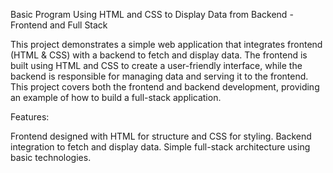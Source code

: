 Basic Program Using HTML and CSS to Display Data from Backend - Frontend and Full Stack

This project demonstrates a simple web application that integrates frontend (HTML & CSS) with a backend to fetch and display data. The frontend is built using HTML and CSS to create a user-friendly interface, while the backend is responsible for managing data and serving it to the frontend. This project covers both the frontend and backend development, providing an example of how to build a full-stack application.

Features:

Frontend designed with HTML for structure and CSS for styling.
Backend integration to fetch and display data.
Simple full-stack architecture using basic technologies.
